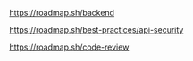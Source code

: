 https://roadmap.sh/backend

https://roadmap.sh/best-practices/api-security

https://roadmap.sh/code-review
